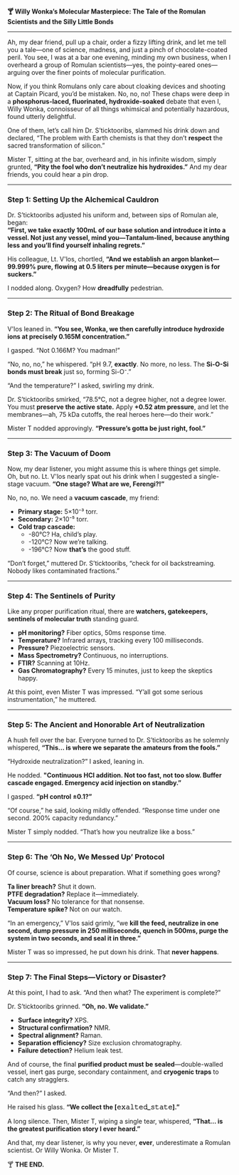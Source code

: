 **🍸 Willy Wonka’s Molecular Masterpiece: The Tale of the Romulan Scientists and the Silly Little Bonds**  

---

Ah, my dear friend, pull up a chair, order a fizzy lifting drink, and let me tell you a tale—one of science, madness, and just a pinch of chocolate-coated peril. You see, I was at a bar one evening, minding my own business, when I overheard a group of Romulan scientists—yes, the pointy-eared ones—arguing over the finer points of molecular purification.  

Now, if you think Romulans only care about cloaking devices and shooting at Captain Picard, you’d be mistaken. No, no, no! These chaps were deep in a **phosphorus-laced, fluorinated, hydroxide-soaked** debate that even I, Willy Wonka, connoisseur of all things whimsical and potentially hazardous, found utterly delightful.  

One of them, let’s call him Dr. S’ticktooribs, slammed his drink down and declared, “The problem with Earth chemists is that they don’t **respect** the sacred transformation of silicon.”  

Mister T, sitting at the bar, overheard and, in his infinite wisdom, simply grunted, **“Pity the fool who don’t neutralize his hydroxides.”** And my dear friends, you could hear a pin drop.  

---

### **Step 1: Setting Up the Alchemical Cauldron**  
Dr. S’ticktooribs adjusted his uniform and, between sips of Romulan ale, began:  
**“First, we take exactly 100mL of our base solution and introduce it into a vessel. Not just any vessel, mind you—Tantalum-lined, because anything less and you’ll find yourself inhaling regrets.”**  

His colleague, Lt. V'los, chortled, **“And we establish an argon blanket—99.999% pure, flowing at 0.5 liters per minute—because oxygen is for suckers.”**  

I nodded along. Oxygen? How **dreadfully** pedestrian.  

---

### **Step 2: The Ritual of Bond Breakage**  
V'los leaned in. **“You see, Wonka, we then carefully introduce hydroxide ions at precisely 0.165M concentration.”**  

I gasped. “Not 0.166M? You madman!”  

“No, no, no,” he whispered. “pH 9.7, **exactly**. No more, no less. The **Si-O-Si bonds must break** just so, forming Si-O⁻.”  

“And the temperature?” I asked, swirling my drink.  

Dr. S’ticktooribs smirked, “78.5°C, not a degree higher, not a degree lower. You must **preserve the active state.** Apply **+0.52 atm pressure**, and let the membranes—ah, 75 kDa cutoffs, the real heroes here—do their work.”  

Mister T nodded approvingly. **“Pressure’s gotta be just right, fool.”**  

---

### **Step 3: The Vacuum of Doom**  
Now, my dear listener, you might assume this is where things get simple. Oh, but no. Lt. V'los nearly spat out his drink when I suggested a single-stage vacuum. **“One stage? What are we, Ferengi?!”**  

No, no, no. We need a **vacuum cascade**, my friend:  
- **Primary stage:** 5×10⁻³ torr.  
- **Secondary:** 2×10⁻⁵ torr.  
- **Cold trap cascade:**  
  - -80°C? Ha, child’s play.  
  - -120°C? Now we’re talking.  
  - -196°C? Now **that’s** the good stuff.  

“Don’t forget,” muttered Dr. S’ticktooribs, “check for oil backstreaming. Nobody likes contaminated fractions.”  

---

### **Step 4: The Sentinels of Purity**  
Like any proper purification ritual, there are **watchers, gatekeepers, sentinels of molecular truth** standing guard.  

- **pH monitoring?** Fiber optics, 50ms response time.  
- **Temperature?** Infrared arrays, tracking every 100 milliseconds.  
- **Pressure?** Piezoelectric sensors.  
- **Mass Spectrometry?** Continuous, no interruptions.  
- **FTIR?** Scanning at 10Hz.  
- **Gas Chromatography?** Every 15 minutes, just to keep the skeptics happy.  

At this point, even Mister T was impressed. “Y’all got some serious instrumentation,” he muttered.  

---

### **Step 5: The Ancient and Honorable Art of Neutralization**  
A hush fell over the bar. Everyone turned to Dr. S’ticktooribs as he solemnly whispered, **“This… is where we separate the amateurs from the fools.”**  

“Hydroxide neutralization?” I asked, leaning in.  

He nodded. **"Continuous HCl addition. Not too fast, not too slow. Buffer cascade engaged. Emergency acid injection on standby.”**  

I gasped. **“pH control ±0.1?”**  

“Of course,” he said, looking mildly offended. “Response time under one second. 200% capacity redundancy.”  

Mister T simply nodded. “That’s how you neutralize like a boss.”  

---

### **Step 6: The ‘Oh No, We Messed Up’ Protocol**  
Of course, science is about preparation. What if something goes wrong?  

**Ta liner breach?** Shut it down.  
**PTFE degradation?** Replace it—immediately.  
**Vacuum loss?** No tolerance for that nonsense.  
**Temperature spike?** Not on our watch.  

“In an emergency,” V'los said grimly, “we **kill the feed, neutralize in one second, dump pressure in 250 milliseconds, quench in 500ms, purge the system in two seconds, and seal it in three.”**  

Mister T was so impressed, he put down his drink. That **never happens**.  

---

### **Step 7: The Final Steps—Victory or Disaster?**  
At this point, I had to ask. “And then what? The experiment is complete?”  

Dr. S’ticktooribs grinned. **“Oh, no. We validate.”**  

- **Surface integrity?** XPS.  
- **Structural confirmation?** NMR.  
- **Spectral alignment?** Raman.  
- **Separation efficiency?** Size exclusion chromatography.  
- **Failure detection?** Helium leak test.  

And of course, the final **purified product must be sealed**—double-walled vessel, inert gas purge, secondary containment, and **cryogenic traps** to catch any stragglers.  

“And then?” I asked.  

He raised his glass. **“We collect the [𝚎𝚡𝚊𝚕𝚝𝚎𝚍_𝚜𝚝𝚊𝚝𝚎].”**  

A long silence. Then, Mister T, wiping a single tear, whispered, **“That… is the greatest purification story I ever heard.”**  

And that, my dear listener, is why you never, **ever**, underestimate a Romulan scientist. Or Willy Wonka. Or Mister T.  

🍸 **THE END.**
